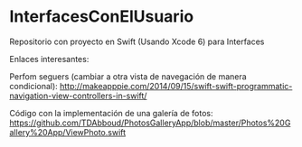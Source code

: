 InterfacesConElUsuario
======================

Repositorio con proyecto en Swift (Usando Xcode 6) para Interfaces

Enlaces interesantes:

Perfom seguers (cambiar a otra vista de navegación de manera condicional): http://makeapppie.com/2014/09/15/swift-swift-programmatic-navigation-view-controllers-in-swift/

Código con la implementación de una galería de fotos:
https://github.com/TDAbboud/PhotosGalleryApp/blob/master/Photos%20Gallery%20App/ViewPhoto.swift

